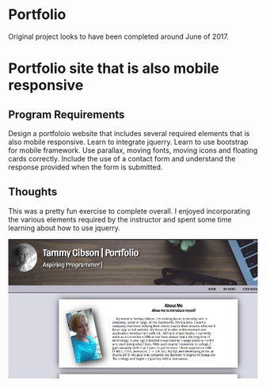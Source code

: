# Portfolio
Original project looks to have been completed around June of 2017.

# Portfolio site that is also mobile responsive

## Program Requirements

Design a portfoloio website that includes several required elements that is also mobile responsive.
Learn to integrate jquerry.
Learn to use bootstrap for mobile framework.
Use parallax, moving fonts, moving icons and floating cards correctly.
Include the use of a contact form and understand the response provided when the form is submitted.

## Thoughts
This was a pretty fun exercise to complete overall. I enjoyed incorporating the various elements required by the instructor and spent some time learning about how to use jquerry.

![alt text](https://github.com/Inteligirl/portfolio/blob/master/gitPortfolio1.png "Portfolio Index Page")

